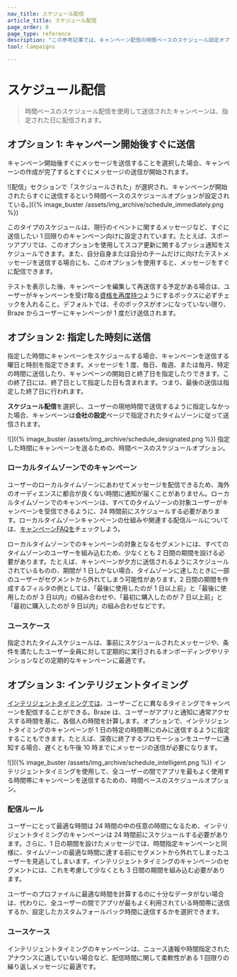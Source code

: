 ```yaml
---
nav_title: スケジュール配信
article_title: スケジュール配信
page_order: 0
page_type: reference
description: "この参考記事では、キャンペーン配信の時間ベースのスケジュール設定オプションの違いについて説明します。"
tool: Campaigns

---
```


# スケジュール配信

> 時間ベースのスケジュール配信を使用して送信されたキャンペーンは、指定された日に配信されます。

## オプション 1: キャンペーン開​​始後すぐに送信

キャンペーン開始後すぐにメッセージを送信することを選択した場合、キャンペーンの作成が完了するとすぐにメッセージの送信が開始されます。

![配信」セクションで「スケジュールされた」が選択され、キャンペーンが開始されたらすぐに送信するという時間ベースのスケジュールオプションが設定されている。]({% image_buster /assets/img_archive/schedule_immediately.png %})

このタイプのスケジュールは、現行のイベントに関するメッセージなど、すぐに送信したい 1 回限りのキャンペーン向けに設定されています。たとえば、スポーツアプリでは、このオプションを使用してスコア更新に関するプッシュ通知をスケジュールできます。また、自分自身または自分のチームだけに向けたテストメッセージを送信する場合にも、このオプションを使用すると、メッセージをすぐに配信できます。 

テストを表示した後、キャンペーンを編集して再送信する予定がある場合は、ユーザーがキャンペーンを受け取る[資格を再度持つ]({{site.baseurl}}/user_guide/engagement_tools/messaging_fundamentals/reeligibility/)ようにするボックスに必ずチェックを入れること。デフォルトでは、そのボックスがオンになっていない限り、Braze からユーザーにキャンペーンが 1 度だけ送信されます。

## オプション 2: 指定した時刻に送信

指定した時間にキャンペーンをスケジュールする場合、キャンペーンを送信する曜日と時刻を指定できます。メッセージを 1 度、毎日、毎週、または毎月、特定の時間に送信したり、キャンペーンの開始日と終了日を指定したりできます。この終了日には、終了日として指定した日も含まれます。つまり、最後の送信は指定した終了日に行われます。 

**スケジュール配信**を選択し、ユーザーの現地時間で送信するように指定しなかった場合、キャンペーンは**会社の設定**ページで指定されたタイムゾーンに従って送信されます。

![]({% image_buster /assets/img_archive/schedule_designated.png %}) 指定した時間にキャンペーンを送るための、時間ベースのスケジュールオプション。

### ローカルタイムゾーンでのキャンペーン

ユーザーのローカルタイムゾーンにあわせてメッセージを配信できるため、海外のオーディエンスに都合が良くない時間に通知が届くことがありません。ローカルタイムゾーンでのキャンペーンは、すべてのタイムゾーンの対象ユーザーがキャンペーンを受信できるように、24 時間前にスケジュールする必要があります。ローカルタイムゾーンキャンペーンの仕組みや関連する配信ルールについては、[キャンペーンFAQを]({{site.baseurl}}/user_guide/engagement_tools/campaigns/faq/#how-do-i-schedule-a-local-time-zone-campaign/)チェックしよう。

ローカルタイムゾーンでのキャンペーンの対象となるセグメントには、すべてのタイムゾーンのユーザーを組み込むため、少なくとも 2 日間の期間を設ける必要があります。たとえば、キャンペーンが夕方に送信されるようにスケジュールされているものの、期間が 1 日しかない場合、タイムゾーンに達したときに一部のユーザーがセグメントから外れてしまう可能性があります。2 日間の期間を作成するフィルタの例としては、「最後に使用したのが 1 日以上前」と「最後に使用したのが 3 日以内」の組み合わせや、「最初に購入したのが 7 日以上前」と「最初に購入したのが 9 日以内」の組み合わせなどです。 

### ユースケース

指定されたタイムスケジュールは、事前にスケジュールされたメッセージや、条件を満たしたユーザー全員に対して定期的に実行されるオンボーディングやリテンションなどの定期的なキャンペーンに最適です。

## オプション 3: インテリジェントタイミング

[インテリジェントタイミングでは]({{site.baseurl}}/user_guide/brazeai/intelligence/intelligent_timing/)、ユーザーごとに異なるタイミングでキャンペーンを配信することができる。Braze は、ユーザーがアプリと通知に通常アクセスする時間を基に、各個人の時間を計算します。オプションで、インテリジェントタイミングのキャンペーンが 1 日の特定の時間帯にのみに送信するように指定することもできます。たとえば、深夜に終了するプロモーションをユーザーに通知する場合、遅くとも午後 10 時までにメッセージの送信が必要になります。

![]({% image_buster /assets/img_archive/schedule_intelligent.png %}) インテリジェントタイミングを使用して、全ユーザーの間でアプリを最もよく使用する時間帯にキャンペーンを送信するための、時間ベースのスケジュールオプション。

### 配信ルール

ユーザーにとって最適な時間は 24 時間の中の任意の時間になるため、インテリジェントタイミングのキャンペーンは 24 時間前にスケジュールする必要があります。さらに、1 日の期間を設けたメッセージでは、時間指定キャンペーンと同様に、タイムゾーンの最適な時間に達する前にセグメントから外れてしまったユーザーを見逃してしまいます。インテリジェントタイミングのキャンペーンのセグメントには、これを考慮して少なくとも 3 日間の期間を組み込む必要があります。

ユーザーのプロファイルに最適な時間を計算するのに十分なデータがない場合は、代わりに、全ユーザーの間でアプリが最もよく利用されている時間帯に送信するか、設定したカスタムフォールバック時間に送信するかを選択できます。 

### ユースケース

インテリジェントタイミングのキャンペーンは、ニュース速報や時間指定されたアナウンスに適していない場合など、配信時間に関して柔軟性がある 1 回限りの繰り返しメッセージに最適です。

